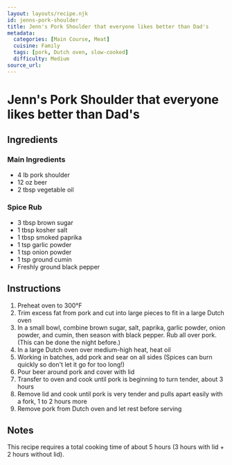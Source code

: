 ```yaml
---
layout: layouts/recipe.njk
id: jenns-pork-shoulder
title: Jenn's Pork Shoulder that everyone likes better than Dad's
metadata:
  categories: [Main Course, Meat]
  cuisine: Family
  tags: [pork, Dutch oven, slow-cooked]
  difficulty: Medium
source_url: 
---
```


# Jenn's Pork Shoulder that everyone likes better than Dad's

## Ingredients

### Main Ingredients
- 4 lb pork shoulder
- 12 oz beer
- 2 tbsp vegetable oil

### Spice Rub
- 3 tbsp brown sugar
- 1 tbsp kosher salt
- 1 tbsp smoked paprika
- 1 tsp garlic powder
- 1 tsp onion powder
- 1 tsp ground cumin
- Freshly ground black pepper

## Instructions

1. Preheat oven to 300°F
2. Trim excess fat from pork and cut into large pieces to fit in a large Dutch oven
3. In a small bowl, combine brown sugar, salt, paprika, garlic powder, onion powder, and cumin, then season with black pepper. Rub all over pork. (This can be done the night before.)
4. In a large Dutch oven over medium-high heat, heat oil
5. Working in batches, add pork and sear on all sides (Spices can burn quickly so don't let it go for too long!)
6. Pour beer around pork and cover with lid
7. Transfer to oven and cook until pork is beginning to turn tender, about 3 hours
8. Remove lid and cook until pork is very tender and pulls apart easily with a fork, 1 to 2 hours more
9. Remove pork from Dutch oven and let rest before serving

## Notes
This recipe requires a total cooking time of about 5 hours (3 hours with lid + 2 hours without lid).